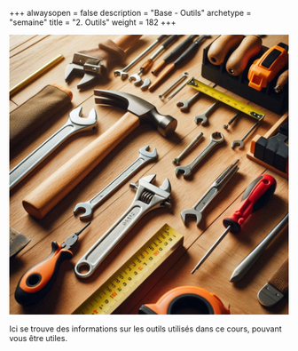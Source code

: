 +++
alwaysopen = false
description = "Base - Outils"
archetype = "semaine"
title = "2. Outils"
weight = 182
+++

![Outils](outils.jpeg?width=25vw)

Ici se trouve des informations sur les outils utilisés dans ce cours, pouvant vous être utiles.

